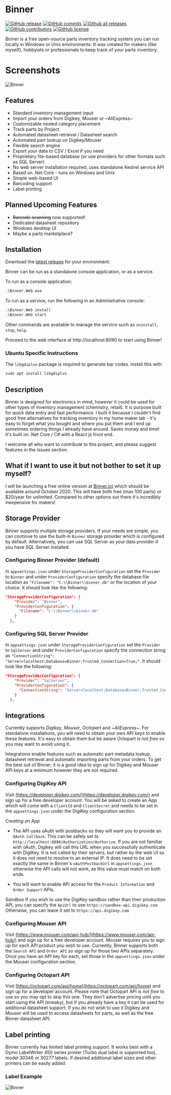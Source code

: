# Binner
[![GitHub release](https://img.shields.io/github/release/replaysMike/Binner.svg)](https://GitHub.com/replaysMike/Binner/releases/)
[![GitHub commits](https://img.shields.io/github/commits-since/replaysMike/Binner/v1.0.1.svg)](https://GitHub.com/replaysMike/Binner/commit/)
[![Github all releases](https://img.shields.io/github/downloads/replaysMike/Binner/total.svg)](https://GitHub.com/replaysMike/Binner/releases/)
[![GitHub contributors](https://img.shields.io/github/contributors/replaysMike/Binner.svg)](https://GitHub.com/replaysMike/Binner/graphs/contributors/)
[![GitHub license](https://img.shields.io/github/license/replaysMike/Binner.svg)](https://github.com/replaysMike/Binner/blob/master/LICENSE)

Binner is a free open-source parts inventory tracking system you can run locally in Windows or Unix environments. It was created for makers (like myself), hobbyists or professionals to keep track of your parts inventory.

# Screenshots

![Binner](https://github.com/replaysMike/Binner/wiki/binner-v1.png)

## Features
* Standard inventory management input
* Import your orders from Digikey, Mouser or ~AliExpress~
* Customizable nested category placement
* Track parts by Project
* Automated datasheet retrieval / Datasheet search
* Automated part lookup on Digikey/Mouser
* Flexible search engine
* Export your data to CSV / Excel if you need
* Proprietary file-based database (or use providers for other formats such as SQL Server)
* No web server installation required, uses standalone Kestrel service API
* Based on .Net Core - runs on Windows and Unix
* Simple web-based UI
* Barcoding support
* Label printing

## Planned Upcoming Features
* ~~Barcode scanning~~ now supported!
* Dedicated datasheet repository
* Windows desktop UI
* Maybe a parts marketplace?

## Installation

Download the [latest release](https://github.com/replaysMike/Binner/releases) for your environment.

Binner can be run as a standalone console application, or as a service.

To run as a console application:

```ps
.\Binner.Web.exe
```

To run as a service, run the following in an Administrative console:

```ps
.\Binner.Web install
.\Binner.Web start
```

Other commands are available to manage the service such as `uninstall`, `stop`, `help`.

Proceed to the web interface at http://localhost:8090 to start using Binner!

### Ubuntu Specific Instructions

The `libgdiplus` package is required to generate bar codes. Install this with 

```bash
sudo apt install libgdiplus
```

## Description

Binner is designed for electronics in mind, however it could be used for other types of inventory management (chemistry, retail). It is purpose built for quick data entry and fast performance. I built it because I couldn't find good free alternatives for tracking inventory in my home maker lab - it's easy to forget what you bought and where you put them and I end up sometimes ordering things I already have around. Saves money and time! It's built on .Net Core / C# with a React js front end.

I welcome all who want to contribute to this project, and please suggest features in the Issues section.

## What if I want to use it but not bother to set it up myself?

I will be launching a free online version at [Binner.io)](http://binner.io) which should be available around October 2020. This will have both free (max 100 parts) or $20/year for unlimited. Compared to other options out there it's incredibly inexpensive for makers!

## Storage Provider

Binner supports multiple storage providers. If your needs are simple, you can continue to use the built-in `Binner` storage provider which is configured by default. Alternatively, you can use SQL Server as your data provider if you have SQL Server installed.

### Configuring Binner Provider (default)
In `appsettings.json` under `StorageProviderConfiguration` set the `Provider` to `Binner` and under `ProviderConfiguration` specify the database file location as `"Filename": "C:\\Binner\\binner.db"` or the location of your choice. It should look like the following:

```json
"StorageProviderConfiguration": {
    "Provider": "Binner",
    "ProviderConfiguration": {
      "Filename": "C:\\Binner\\binner.db"
    }
  },
 ```

### Configuring SQL Server Provider

In `appsettings.json` under `StorageProviderConfiguration` set the `Provider` to `SqlServer` and under `ProviderConfiguration` specify the connection string as `"ConnectionString": "Server=localhost;Database=Binner;Trusted_Connection=True;"`. It should look like the following:

```json
"StorageProviderConfiguration": {
    "Provider": "SqlServer",
    "ProviderConfiguration": {
      "ConnectionString": "Server=localhost;Database=Binner;Trusted_Connection=True;"
    }
  },
 ```

## Integrations

Currently supports _Digikey_, _Mouser_, _Octopart_ and ~_AliExpress_~. For standalone installations, you will need to obtain your own API keys to enable these features. It's easy to obtain them but be aware Octopart _is not free_ so you may want to avoid using it.

Integrations enable features such as automatic part metadata lookup, datasheet retrieval and automatic importing parts from your orders. To get the best out of Binner, it is a good idea to sign up for Digikey and Mouser API keys at a minimum however they are not required.

### Configuring DigiKey API

Visit [https://developer.digikey.com/](https://developer.digikey.com/) and sign up for a free developer account. You will be asked to create an App which will come with a `ClientId` and `ClientSecret` and needs to be set in the `appsettings.json` under the DigiKey configuration section.

*Creating an App*
* The API uses oAuth with postbacks so they will want you to provide an `OAuth Callback`. This can be safely set to `http://localhost:8090/Authorization/Authorize`. If you are not familiar with oAuth, Digikey will call this URL when you successfully authenticate with DigiKey. It is not called by their servers, but rather by the web UI so it does not need to resolve to an external IP. It does need to be set exactly the same in Binner's `oAuthPostbackUrl` in `appsettings.json` otherwise the API calls will not work, as this value must match on both ends.

* You will want to enable API access for the `Product Information` and `Order Support` APIs.

*Sandbox*
If you wish to use the DigiKey sandbox rather than their production API, you can specify the `ApiUrl` to use `https://sandbox-api.digikey.com`. Otherwise, you can leave it set to `https://api.digikey.com`

### Configuring Mouser API

Visit [https://www.mouser.com/api-hub/](https://www.mouser.com/api-hub/) and sign up for a free developer account. Mouser requires you to sign up for each API product you wish to use. Currently, Binner supports both the `Search API` and `Order API` so sign up for those two APIs separately. Once you have an API key for each, set those in the `appsettings.json` under the Mouser configuration section.

### Configuring Octopart API

Visit [https://octopart.com/api/home](https://octopart.com/api/home) and sign up for a developer account. Please note that Octopart API _is not free_ to use so you may opt to skip this one. They don't advertise pricing until you start using the API (sneaky), but if you already have a key it can be used for additional datasheet support. If you do not wish to use it Digikey and Mouser will be used to access datasheets for parts, as well as the free Binner datasheet API.

## Label printing

Binner currently has limited label printing support. It works best with a Dymo LabelWriter 450 series printer (Turbo dual label is supported too), model 30346 or 30277 labels. If desired additional label sizes and other printers can be easily added.

### Label Example
![Binner](https://github.com/replaysMike/Binner/wiki/binner-label.png)
